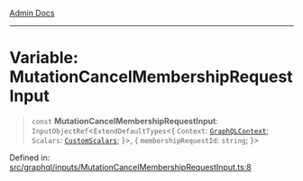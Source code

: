 [Admin Docs](/)

***

# Variable: MutationCancelMembershipRequestInput

> `const` **MutationCancelMembershipRequestInput**: `InputObjectRef`\<`ExtendDefaultTypes`\<\{ `Context`: [`GraphQLContext`](../../../context/type-aliases/GraphQLContext.md); `Scalars`: [`CustomScalars`](../../../scalars/type-aliases/CustomScalars.md); \}\>, \{ `membershipRequestId`: `string`; \}\>

Defined in: [src/graphql/inputs/MutationCancelMembershipRequestInput.ts:8](https://github.com/NishantSinghhhhh/talawa-api/blob/f689e29732f10b6ae99c0bb4da8790277c8377f0/src/graphql/inputs/MutationCancelMembershipRequestInput.ts#L8)
